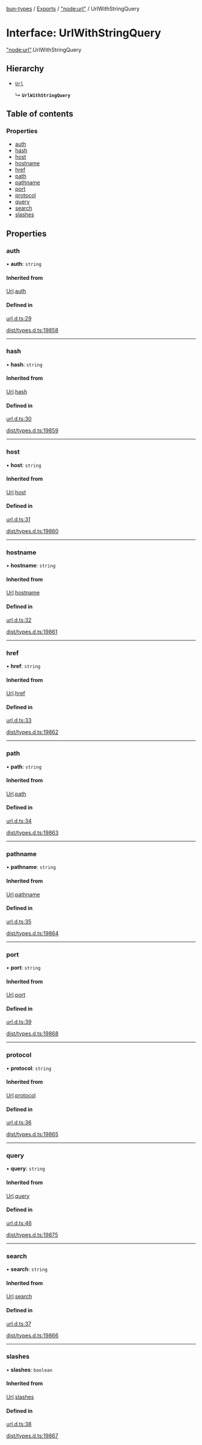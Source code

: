 [bun-types](https://github.com/oven-sh/bun-types/blob/master/api-docs/README.md) / [Exports](https://github.com/oven-sh/bun-types/blob/master/api-docs/modules.md) / ["node:url"](https://github.com/oven-sh/bun-types/blob/master/api-docs/modules/node_url_.md) / UrlWithStringQuery

# Interface: UrlWithStringQuery

["node:url"](https://github.com/oven-sh/bun-types/blob/master/api-docs/modules/node_url_.md).UrlWithStringQuery

## Hierarchy

- [`Url`](https://github.com/oven-sh/bun-types/blob/master/api-docs/interfaces/url_.Url-1.md)

  ↳ **`UrlWithStringQuery`**

## Table of contents

### Properties

- [auth](https://github.com/oven-sh/bun-types/blob/master/api-docs/interfaces/node_url_.UrlWithStringQuery.md#auth)
- [hash](https://github.com/oven-sh/bun-types/blob/master/api-docs/interfaces/node_url_.UrlWithStringQuery.md#hash)
- [host](https://github.com/oven-sh/bun-types/blob/master/api-docs/interfaces/node_url_.UrlWithStringQuery.md#host)
- [hostname](https://github.com/oven-sh/bun-types/blob/master/api-docs/interfaces/node_url_.UrlWithStringQuery.md#hostname)
- [href](https://github.com/oven-sh/bun-types/blob/master/api-docs/interfaces/node_url_.UrlWithStringQuery.md#href)
- [path](https://github.com/oven-sh/bun-types/blob/master/api-docs/interfaces/node_url_.UrlWithStringQuery.md#path)
- [pathname](https://github.com/oven-sh/bun-types/blob/master/api-docs/interfaces/node_url_.UrlWithStringQuery.md#pathname)
- [port](https://github.com/oven-sh/bun-types/blob/master/api-docs/interfaces/node_url_.UrlWithStringQuery.md#port)
- [protocol](https://github.com/oven-sh/bun-types/blob/master/api-docs/interfaces/node_url_.UrlWithStringQuery.md#protocol)
- [query](https://github.com/oven-sh/bun-types/blob/master/api-docs/interfaces/node_url_.UrlWithStringQuery.md#query)
- [search](https://github.com/oven-sh/bun-types/blob/master/api-docs/interfaces/node_url_.UrlWithStringQuery.md#search)
- [slashes](https://github.com/oven-sh/bun-types/blob/master/api-docs/interfaces/node_url_.UrlWithStringQuery.md#slashes)

## Properties

### auth

• **auth**: `string`

#### Inherited from

[Url](https://github.com/oven-sh/bun-types/blob/master/api-docs/interfaces/url_.Url-1.md).[auth](https://github.com/oven-sh/bun-types/blob/master/api-docs/interfaces/url_.Url-1.md#auth)

#### Defined in

[url.d.ts:29](https://github.com/valgaze/bun-types/blob/6f8dbf8/url.d.ts#L29)

[dist/types.d.ts:19858](https://github.com/valgaze/bun-types/blob/6f8dbf8/dist/types.d.ts#L19858)

___

### hash

• **hash**: `string`

#### Inherited from

[Url](https://github.com/oven-sh/bun-types/blob/master/api-docs/interfaces/url_.Url-1.md).[hash](https://github.com/oven-sh/bun-types/blob/master/api-docs/interfaces/url_.Url-1.md#hash)

#### Defined in

[url.d.ts:30](https://github.com/valgaze/bun-types/blob/6f8dbf8/url.d.ts#L30)

[dist/types.d.ts:19859](https://github.com/valgaze/bun-types/blob/6f8dbf8/dist/types.d.ts#L19859)

___

### host

• **host**: `string`

#### Inherited from

[Url](https://github.com/oven-sh/bun-types/blob/master/api-docs/interfaces/url_.Url-1.md).[host](https://github.com/oven-sh/bun-types/blob/master/api-docs/interfaces/url_.Url-1.md#host)

#### Defined in

[url.d.ts:31](https://github.com/valgaze/bun-types/blob/6f8dbf8/url.d.ts#L31)

[dist/types.d.ts:19860](https://github.com/valgaze/bun-types/blob/6f8dbf8/dist/types.d.ts#L19860)

___

### hostname

• **hostname**: `string`

#### Inherited from

[Url](https://github.com/oven-sh/bun-types/blob/master/api-docs/interfaces/url_.Url-1.md).[hostname](https://github.com/oven-sh/bun-types/blob/master/api-docs/interfaces/url_.Url-1.md#hostname)

#### Defined in

[url.d.ts:32](https://github.com/valgaze/bun-types/blob/6f8dbf8/url.d.ts#L32)

[dist/types.d.ts:19861](https://github.com/valgaze/bun-types/blob/6f8dbf8/dist/types.d.ts#L19861)

___

### href

• **href**: `string`

#### Inherited from

[Url](https://github.com/oven-sh/bun-types/blob/master/api-docs/interfaces/url_.Url-1.md).[href](https://github.com/oven-sh/bun-types/blob/master/api-docs/interfaces/url_.Url-1.md#href)

#### Defined in

[url.d.ts:33](https://github.com/valgaze/bun-types/blob/6f8dbf8/url.d.ts#L33)

[dist/types.d.ts:19862](https://github.com/valgaze/bun-types/blob/6f8dbf8/dist/types.d.ts#L19862)

___

### path

• **path**: `string`

#### Inherited from

[Url](https://github.com/oven-sh/bun-types/blob/master/api-docs/interfaces/url_.Url-1.md).[path](https://github.com/oven-sh/bun-types/blob/master/api-docs/interfaces/url_.Url-1.md#path)

#### Defined in

[url.d.ts:34](https://github.com/valgaze/bun-types/blob/6f8dbf8/url.d.ts#L34)

[dist/types.d.ts:19863](https://github.com/valgaze/bun-types/blob/6f8dbf8/dist/types.d.ts#L19863)

___

### pathname

• **pathname**: `string`

#### Inherited from

[Url](https://github.com/oven-sh/bun-types/blob/master/api-docs/interfaces/url_.Url-1.md).[pathname](https://github.com/oven-sh/bun-types/blob/master/api-docs/interfaces/url_.Url-1.md#pathname)

#### Defined in

[url.d.ts:35](https://github.com/valgaze/bun-types/blob/6f8dbf8/url.d.ts#L35)

[dist/types.d.ts:19864](https://github.com/valgaze/bun-types/blob/6f8dbf8/dist/types.d.ts#L19864)

___

### port

• **port**: `string`

#### Inherited from

[Url](https://github.com/oven-sh/bun-types/blob/master/api-docs/interfaces/url_.Url-1.md).[port](https://github.com/oven-sh/bun-types/blob/master/api-docs/interfaces/url_.Url-1.md#port)

#### Defined in

[url.d.ts:39](https://github.com/valgaze/bun-types/blob/6f8dbf8/url.d.ts#L39)

[dist/types.d.ts:19868](https://github.com/valgaze/bun-types/blob/6f8dbf8/dist/types.d.ts#L19868)

___

### protocol

• **protocol**: `string`

#### Inherited from

[Url](https://github.com/oven-sh/bun-types/blob/master/api-docs/interfaces/url_.Url-1.md).[protocol](https://github.com/oven-sh/bun-types/blob/master/api-docs/interfaces/url_.Url-1.md#protocol)

#### Defined in

[url.d.ts:36](https://github.com/valgaze/bun-types/blob/6f8dbf8/url.d.ts#L36)

[dist/types.d.ts:19865](https://github.com/valgaze/bun-types/blob/6f8dbf8/dist/types.d.ts#L19865)

___

### query

• **query**: `string`

#### Inherited from

[Url](https://github.com/oven-sh/bun-types/blob/master/api-docs/interfaces/url_.Url-1.md).[query](https://github.com/oven-sh/bun-types/blob/master/api-docs/interfaces/url_.Url-1.md#query)

#### Defined in

[url.d.ts:46](https://github.com/valgaze/bun-types/blob/6f8dbf8/url.d.ts#L46)

[dist/types.d.ts:19875](https://github.com/valgaze/bun-types/blob/6f8dbf8/dist/types.d.ts#L19875)

___

### search

• **search**: `string`

#### Inherited from

[Url](https://github.com/oven-sh/bun-types/blob/master/api-docs/interfaces/url_.Url-1.md).[search](https://github.com/oven-sh/bun-types/blob/master/api-docs/interfaces/url_.Url-1.md#search)

#### Defined in

[url.d.ts:37](https://github.com/valgaze/bun-types/blob/6f8dbf8/url.d.ts#L37)

[dist/types.d.ts:19866](https://github.com/valgaze/bun-types/blob/6f8dbf8/dist/types.d.ts#L19866)

___

### slashes

• **slashes**: `boolean`

#### Inherited from

[Url](https://github.com/oven-sh/bun-types/blob/master/api-docs/interfaces/url_.Url-1.md).[slashes](https://github.com/oven-sh/bun-types/blob/master/api-docs/interfaces/url_.Url-1.md#slashes)

#### Defined in

[url.d.ts:38](https://github.com/valgaze/bun-types/blob/6f8dbf8/url.d.ts#L38)

[dist/types.d.ts:19867](https://github.com/valgaze/bun-types/blob/6f8dbf8/dist/types.d.ts#L19867)
